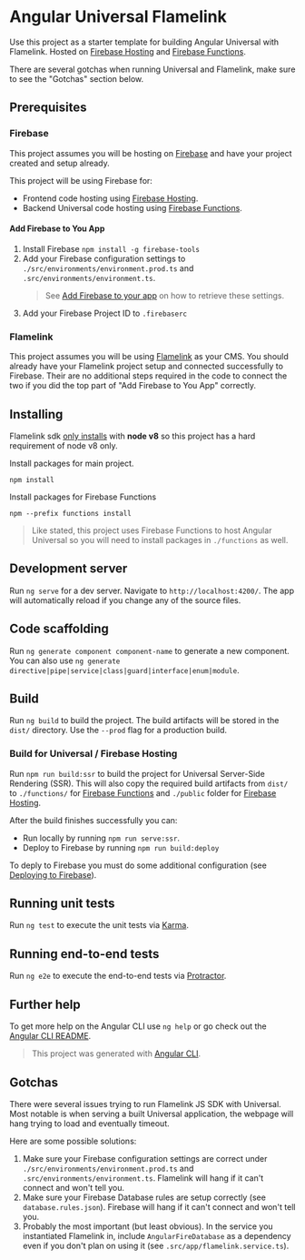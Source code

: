 # Angular Universal Flamelink

Use this project as a starter template for building Angular Universal with Flamelink. Hosted on [Firebase Hosting](https://firebase.google.com/docs/hosting/) and [Firebase Functions](https://firebase.google.com/docs/functions/).

There are several gotchas when running Universal and Flamelink, make sure to see the "Gotchas" section below.


## Prerequisites

### Firebase

This project assumes you will be hosting on [Firebase](https://firebase.google.com/) and have your project created and setup already.

This project will be using Firebase for:

- Frontend code hosting using [Firebase Hosting](https://firebase.google.com/docs/hosting/).
- Backend Universal code hosting using [Firebase Functions](https://firebase.google.com/docs/functions/).

#### Add Firebase to You App

1. Install Firebase `npm install -g firebase-tools`
2. Add your Firebase configuration settings to `./src/environments/environment.prod.ts` and `.src/environments/environment.ts`.
   > See [Add Firebase to your app](https://firebase.google.com/docs/web/setup) on how to retrieve these settings.
3. Add your Firebase Project ID to `.firebaserc`

### Flamelink

This project assumes you will be using [Flamelink](https://flamelink.io/) as your CMS. You should already have your Flamelink project setup and connected successfully to Firebase. Their are no additional steps required in the code to connect the two if you did the top part of "Add Firebase to You App" correctly.

## Installing

Flamelink sdk [only installs](https://github.com/flamelink/flamelink/issues/27) with **node v8** so this project has a hard requirement of node v8 only.

Install packages for main project.

`npm install`

Install packages for Firebase Functions

`npm --prefix functions install`

> Like stated, this project uses Firebase Functions to host Angular Universal so you will need to install packages in `./functions` as well.

## Development server

Run `ng serve` for a dev server. Navigate to `http://localhost:4200/`. The app will automatically reload if you change any of the source files.

## Code scaffolding

Run `ng generate component component-name` to generate a new component. You can also use `ng generate directive|pipe|service|class|guard|interface|enum|module`.

## Build

Run `ng build` to build the project. The build artifacts will be stored in the `dist/` directory. Use the `--prod` flag for a production build.

### Build for Universal / Firebase Hosting

Run `npm run build:ssr` to build the project for Universal Server-Side Rendering (SSR). This will also copy the required build artifacts from `dist/` to `./functions/` for [Firebase Functions](https://firebase.google.com/docs/functions/) and `./public` folder for [Firebase Hosting](https://firebase.google.com/docs/hosting/).

After the build finishes successfully you can:

- Run locally by running `npm run serve:ssr`.
- Deploy to Firebase by running `npm run build:deploy`

To deply to Firebase you must do some additional configuration (see [Deploying to Firebase](https://firebase.google.com/docs/hosting/deploying)).

## Running unit tests

Run `ng test` to execute the unit tests via [Karma](https://karma-runner.github.io).

## Running end-to-end tests

Run `ng e2e` to execute the end-to-end tests via [Protractor](http://www.protractortest.org/).

## Further help

To get more help on the Angular CLI use `ng help` or go check out the [Angular CLI README](https://github.com/angular/angular-cli/blob/master/README.md).

> This project was generated with [Angular CLI](https://github.com/angular/angular-cli).

## Gotchas
There were several issues trying to run Flamelink JS SDK with Universal.  Most notable is when serving a built Universal application, the webpage will hang trying to load and eventually timeout.

Here are some possible solutions:
1. Make sure your Firebase configuration settings are correct under `./src/environments/environment.prod.ts` and `.src/environments/environment.ts`.  Flamelink will hang if it can't connect and won't tell you.
2. Make sure your Firebase Database rules are setup correctly (see `database.rules.json`).  Firebase will hang if it can't connect and won't tell you.
3. Probably the most important (but least obvious).  In the service you instantiated Flamelink in, include `AngularFireDatabase` as a dependency even if you don't plan on using it (see `.src/app/flamelink.service.ts`).